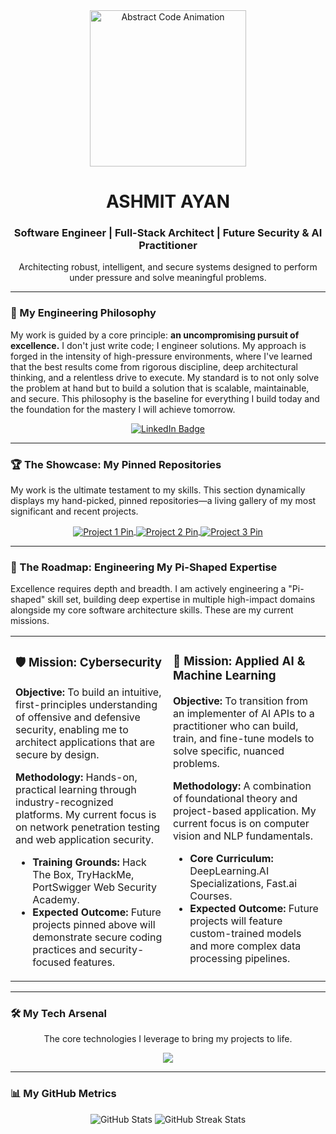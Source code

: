 <!--
==================================================================================================================================
  This README is architected to be a living document. It showcases my principles, my best work dynamically, and my mission.
==================================================================================================================================
-->

<div align="center">
  <img src="https://media.giphy.com/media/2IudUHdI0lDi3CmmZg/giphy.gif" alt="Abstract Code Animation" width="250"/>
  <h1>ASHMIT AYAN</h1>
  <h3>Software Engineer | Full-Stack Architect | Future Security & AI Practitioner</h3>
  <p>Architecting robust, intelligent, and secure systems designed to perform under pressure and solve meaningful problems.</p>
</div>

---

### 🚀 My Engineering Philosophy

My work is guided by a core principle: **an uncompromising pursuit of excellence.** I don't just write code; I engineer solutions. My approach is forged in the intensity of high-pressure environments, where I've learned that the best results come from rigorous discipline, deep architectural thinking, and a relentless drive to execute. My standard is to not only solve the problem at hand but to build a solution that is scalable, maintainable, and secure. This philosophy is the baseline for everything I build today and the foundation for the mastery I will achieve tomorrow.

<div align="center">
  <a href="www.linkedin.com/in/ashmitayan" target="_blank">
    <img src="https://img.shields.io/badge/LinkedIn-0077B5?style=for-the-badge&logo=linkedin&logoColor=white" alt="LinkedIn Badge"/>
  </a>  
</div>

---

### 🏆 The Showcase: My Pinned Repositories

My work is the ultimate testament to my skills. This section dynamically displays my hand-picked, pinned repositories—a living gallery of my most significant and recent projects.

<div align="center">
  <a href="https://github.com/ItsAsh95">
    <img align="center" src="https://github-readme-stats.vercel.app/api/pin/?username=ItsAsh95&repo=MediSonar&theme=tokyonight&border_radius=10" alt="Project 1 Pin"/>
    <img align="center" src="https://github-readme-stats.vercel.app/api/pin/?username=ItsAsh95&repo=HMS&theme=tokyonight&border_radius=10" alt="Project 2 Pin"/>
    <img align="center" src="https://github-readme-stats.vercel.app/api/pin/?username=ItsAsh95&repo=A.R.D.S&theme=tokyonight&border_radius=10" alt="Project 3 Pin"/>
  </a>
</div>

---

### 🎯 The Roadmap: Engineering My Pi-Shaped Expertise

Excellence requires depth and breadth. I am actively engineering a "Pi-shaped" skill set, building deep expertise in multiple high-impact domains alongside my core software architecture skills. These are my current missions.

<table width="100%">
  <tr valign="top">
    <td width="50%">
      <h3>🛡️ Mission: Cybersecurity</h3>
      <p><strong>Objective:</strong> To build an intuitive, first-principles understanding of offensive and defensive security, enabling me to architect applications that are secure by design.</p>
      <p><strong>Methodology:</strong> Hands-on, practical learning through industry-recognized platforms. My current focus is on network penetration testing and web application security.</p>
      <ul>
        <li><strong>Training Grounds:</strong> Hack The Box, TryHackMe, PortSwigger Web Security Academy.</li>
        <li><strong>Expected Outcome:</strong> Future projects pinned above will demonstrate secure coding practices and security-focused features.</li>
      </ul>
    </td>
    <td width="50%">
      <h3>🧠 Mission: Applied AI & Machine Learning</h3>
      <p><strong>Objective:</strong> To transition from an implementer of AI APIs to a practitioner who can build, train, and fine-tune models to solve specific, nuanced problems.</p>
      <p><strong>Methodology:</strong> A combination of foundational theory and project-based application. My current focus is on computer vision and NLP fundamentals.</p>
      <ul>
        <li><strong>Core Curriculum:</strong> DeepLearning.AI Specializations, Fast.ai Courses.</li>
        <li><strong>Expected Outcome:</strong> Future projects will feature custom-trained models and more complex data processing pipelines.</li>
      </ul>
    </td>
  </tr>
</table>

---

### 🛠️ My Tech Arsenal

<div align="center">
  <p>The core technologies I leverage to bring my projects to life.</p>
  <a href="https://skillicons.dev">
    <img src="https://skillicons.dev/icons?i=python,fastapi,js,ts,nodejs,express,react,redux,html,css,tailwind,postgres,mysql,docker,aws,linux,git,bash" />
  </a>
</div>

---

### 📊 My GitHub Metrics

<div align="center">
  <img src="https://github-readme-stats.vercel.app/api?username=ItsAsh95&show_icons=true&theme=dracula&include_all_commits=true&count_private=true&border_radius=10" alt="GitHub Stats" />
  <img src="https://github-readme-streak-stats.herokuapp.com/?user=ItsAsh95&theme=dracula&border_radius=10" alt="GitHub Streak Stats" />
</div>
